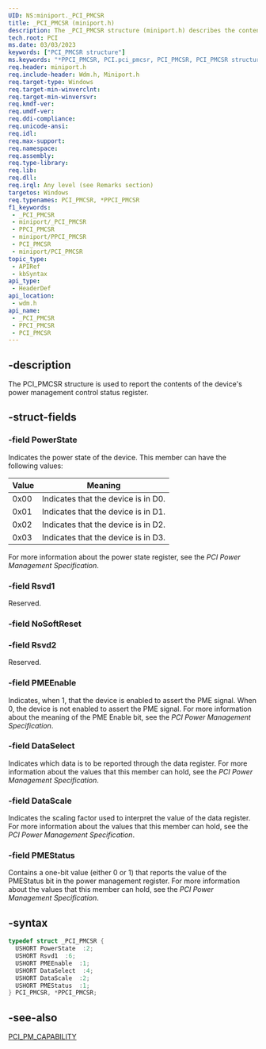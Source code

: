```yaml
---
UID: NS:miniport._PCI_PMCSR
title: _PCI_PMCSR (miniport.h)
description: The _PCI_PMCSR structure (miniport.h) describes the contents of the device's power management control status register.
tech.root: PCI
ms.date: 03/03/2023
keywords: ["PCI_PMCSR structure"]
ms.keywords: "*PPCI_PMCSR, PCI.pci_pmcsr, PCI_PMCSR, PCI_PMCSR structure [Buses], PPCI_PMCSR, PPCI_PMCSR structure pointer [Buses], _PCI_PMCSR, pci_struct_03c3c722-9aa9-4fff-a50e-4499122d7490.xml, wdm/PCI_PMCSR, wdm/PPCI_PMCSR"
req.header: miniport.h
req.include-header: Wdm.h, Miniport.h
req.target-type: Windows
req.target-min-winverclnt: 
req.target-min-winversvr: 
req.kmdf-ver: 
req.umdf-ver: 
req.ddi-compliance: 
req.unicode-ansi: 
req.idl: 
req.max-support: 
req.namespace: 
req.assembly: 
req.type-library: 
req.lib: 
req.dll: 
req.irql: Any level (see Remarks section)
targetos: Windows
req.typenames: PCI_PMCSR, *PPCI_PMCSR
f1_keywords:
 - _PCI_PMCSR
 - miniport/_PCI_PMCSR
 - PPCI_PMCSR
 - miniport/PPCI_PMCSR
 - PCI_PMCSR
 - miniport/PCI_PMCSR
topic_type:
 - APIRef
 - kbSyntax
api_type:
 - HeaderDef
api_location:
 - wdm.h
api_name:
 - _PCI_PMCSR
 - PPCI_PMCSR
 - PCI_PMCSR
---
```


## -description

The PCI_PMCSR structure is used to report the contents of the device's power management control status register.

## -struct-fields

### -field PowerState

Indicates the power state of the device. This member can have the following values:

| Value | Meaning |
|---|---|
| 0x00 | Indicates that the device is in D0. |
| 0x01 | Indicates that the device is in D1. |
| 0x02 | Indicates that the device is in D2. |
| 0x03 | Indicates that the device is in D3. |

For more information about the power state register, see the *PCI Power Management Specification*.

### -field Rsvd1

Reserved.

### -field NoSoftReset

### -field Rsvd2

Reserved.

### -field PMEEnable

Indicates, when 1, that the device is enabled to assert the PME signal. When 0, the device is not enabled to assert the PME signal. For more information about the meaning of the PME Enable bit, see the *PCI Power Management Specification*.

### -field DataSelect

Indicates which data is to be reported through the data register. For more information about the values that this member can hold, see the *PCI Power Management Specification*.

### -field DataScale

Indicates the scaling factor used to interpret the value of the data register. For more information about the values that this member can hold, see the *PCI Power Management Specification*.

### -field PMEStatus

Contains a one-bit value (either 0 or 1) that reports the value of the PMEStatus bit in the power management register. For more information about the values that this member can hold, see the *PCI Power Management Specification*.

## -syntax

```cpp
typedef struct _PCI_PMCSR {
  USHORT PowerState  :2;
  USHORT Rsvd1  :6;
  USHORT PMEEnable  :1;
  USHORT DataSelect  :4;
  USHORT DataScale  :2;
  USHORT PMEStatus  :1;
} PCI_PMCSR, *PPCI_PMCSR;
```

## -see-also

[PCI_PM_CAPABILITY](/windows-hardware/drivers/ddi/wdm/ns-wdm-_pci_pm_capability)
